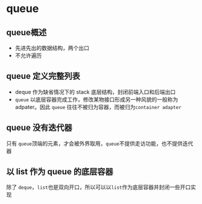 # queue

## queue概述

* 先进先出的数据结构，两个出口
* 不允许遍历

## queue 定义完整列表

* deque 作为缺省情况下的 stack 底层结构，封闭前端入口和后端出口
* `queue` 以底层容器完成工作，修改某物接口形成另一种风貌的一般称为 adpater。因此 `queue` 往往不被归为容器，而被归为`container adapter`

## queue 没有迭代器

只有 `queue`顶端的元素，才会被外界取用，`queue`不提供走访功能，也不提供迭代器

## 以 list 作为 queue 的底层容器

除了 `deque`，`list`也是双向开口，所以可以以`list`作为底层容器并封闭一些开口实现
